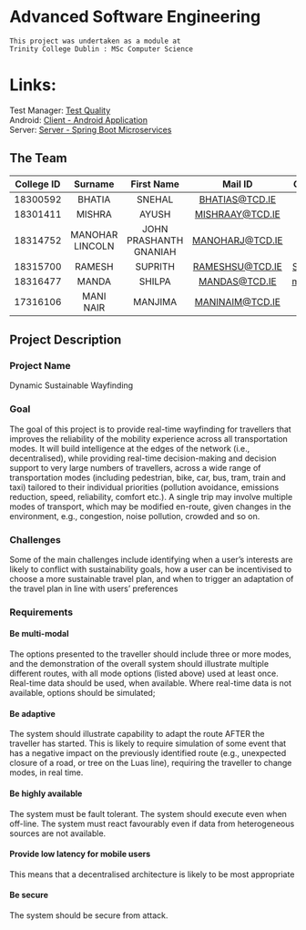 # Advanced Software Engineering  

```
This project was undertaken as a module at  
Trinity College Dublin : MSc Computer Science  
```

# Links:
Test Manager: [Test Quality](https://tcd-ase.testquality.com/project/5897)  
Android: [Client - Android Application](https://github.com/tcdayush/DirectMe)  
Server:  [Server - Spring Boot Microservices](https://github.com/manohajx/ASE_Server_Side_Logic)

## The Team

| College ID  | Surname  | First Name | Mail ID | Github Handle
| :--------:    |:---------------:| :------:| :--------------: | :--------------: |
| 18300592      | BHATIA          | SNEHAL  |  BHATIAS@TCD.IE  | [snehal08](https://github.com/snehal08)
| 18301411      | MISHRA          | AYUSH   |  MISHRAAY@TCD.IE | [tcdayush](https://github.com/tcdayush)
| 18314752      | MANOHAR LINCOLN | JOHN PRASHANTH GNANIAH     | MANOHARJ@TCD.IE | [manohajx](https://github.com/manohajx)
| 18315700 	    | RAMESH 	        | SUPRITH | RAMESHSU@TCD.IE  | [SuprithRamesh](https://github.com/SuprithRamesh)
| 18316477 	    | MANDA 	        | SHILPA  | MANDAS@TCD.IE    | [mandashilpa26](https://github.com/mandashilpa26)
| 17316106 	    | MANI NAIR 	    | MANJIMA | MANINAIM@TCD.IE  | [maninaim](https://github.com/maninaim)

## Project Description

### Project Name
Dynamic Sustainable Wayfinding

### Goal
The goal of this project is to provide real-time wayfinding for travellers that improves the reliability of the mobility experience across all transportation modes. It will build intelligence at the edges of the network (i.e., decentralised), while providing real-time decision-making and decision support to very large numbers of travellers, across a wide range of transportation modes (including pedestrian, bike, car, bus, tram, train and taxi) tailored to their individual priorities (pollution avoidance, emissions reduction, speed, reliability, comfort etc.). A single trip may involve multiple modes of transport, which may be modified en-route, given changes in the environment, e.g., congestion, noise pollution, crowded and so on.

### Challenges
Some of the main challenges include identifying when a user’s interests are likely to conflict with sustainability goals, how a user can be incentivised to choose a more sustainable travel plan, and when to trigger an adaptation of the travel plan in line with users’ preferences

### Requirements

#### Be multi-modal
The options presented to the traveller should include three or more modes, and the demonstration of the overall system should illustrate multiple different routes, with all mode options (listed above) used at least once. Real-time data should be used, when available. Where real-time data is not available, options should be simulated;

#### Be adaptive
The system should illustrate capability to adapt the route AFTER the traveller has started. This is likely to require simulation of some event that has a negative impact on the previously identified route (e.g., unexpected closure of a road, or tree on the Luas line), requiring the traveller to change modes, in real time.

#### Be highly available
The system must be fault tolerant. The system should execute even when off-line. The system must react favourably even if data from heterogeneous sources are not available.

#### Provide low latency for mobile users
This means that a decentralised architecture is likely to be most appropriate

#### Be secure
The system should be secure from attack.
